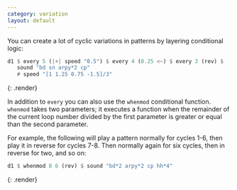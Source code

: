 ```yaml
---
category: variation
layout: default
---
```


You can create a lot of cyclic variations in patterns by layering conditional
logic:

~~~haskell
d1 $ every 5 (|+| speed "0.5") $ every 4 (0.25 <~) $ every 3 (rev) $
   sound "bd sn arpy*2 cp"
   # speed "[1 1.25 0.75 -1.5]/3"
~~~
{: .render}

In addition to `every` you can also use the `whenmod` conditional function.
`whenmod` takes two parameters; it executes a function when the remainder of
the current loop number divided by the first parameter is greater or equal than the
second parameter.

For example, the following will play a pattern normally for cycles 1-6, then
play it in reverse for cycles 7-8. Then normally again for six cycles, then
in reverse for two, and so on:

~~~haskell
d1 $ whenmod 8 6 (rev) $ sound "bd*2 arpy*2 cp hh*4"
~~~
{: .render}
